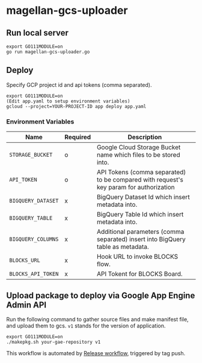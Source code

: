 # magellan-gcs-uploader

## Run local server

```
export GO111MODULE=on
go run magellan-gcs-uploader.go
```

## Deploy

Specify GCP project id and api tokens (comma separated).

```
export GO111MODULE=on
(Edit app.yaml to setup environment variables)
gcloud --project=YOUR-PROJECT-ID app deploy app.yaml
```

### Environment Variables

| Name | Required | Description |
|------|----------|-------------|
| `STORAGE_BUCKET` | o | Google Cloud Storage Bucket name which files to be stored into. |
| `API_TOKEN` | o | API Tokens (comma separated) to be compared with request's key param for authorization |
| `BIGQUERY_DATASET` | x | BigQuery Dataset Id which insert metadata into. |
| `BIGQUERY_TABLE`| x | BigQuery Table Id which insert metadata into. |
| `BIGQUERY_COLUMNS` | x | Additional parameters (comma separated) insert into BigQuery table as metadata. |
| `BLOCKS_URL` | x | Hook URL to invoke BLOCKS flow. |
| `BLOCKS_API_TOKEN` | x | API Tokent for BLOCKS Board. |

## Upload package to deploy via Google App Engine Admin API

Run the following command to gather source files and make manifest file, and upload them to gcs.
`v1` stands for the version of application.

```
export GO111MODULE=on
./makepkg.sh your-gae-repository v1
```

This workflow is automated by [Release workflow](.github/workflows/release.yml),
triggered by tag push.

